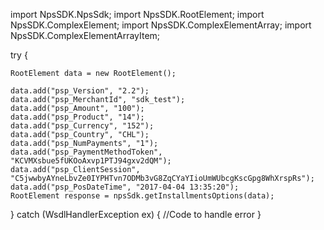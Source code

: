 import NpsSDK.NpsSdk;
import NpsSDK.RootElement;
import NpsSDK.ComplexElement;
import NpsSDK.ComplexElementArray;
import NpsSDK.ComplexElementArrayItem;

try {

    RootElement data = new RootElement();

    data.add("psp_Version", "2.2");
    data.add("psp_MerchantId", "sdk_test");
    data.add("psp_Amount", "100");
    data.add("psp_Product", "14");
    data.add("psp_Currency", "152");
    data.add("psp_Country", "CHL");
    data.add("psp_NumPayments", "1");
    data.add("psp_PaymentMethodToken", "KCVMXsbue5fUKOoAxvp1PTJ94gxv2dQM");
    data.add("psp_ClientSession", "C5jwwbyAYneLbvZe0IYPHTvn7ODMb3vG8ZqCYaYIioUmWUbcgKscGpg8WhXrspRs");
    data.add("psp_PosDateTime", "2017-04-04 13:35:20");
    RootElement response = npsSdk.getInstallmentsOptions(data);

} catch (WsdlHandlerException ex) {
    //Code to handle error
}
